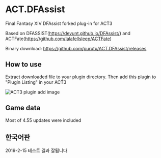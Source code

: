 # ACT.DFAssist

Final Fantasy XIV DFAssist forked plug-in for ACT3

Based on DFASSIST(https://devunt.github.io/DFAssist/) and ACTFate(https://github.com/lalafellsleep/ACTFate)

Binary download: https://github.com/purutu/ACT.DFAssist/releases


## How to use
Extract downloaded file to your plugin directory. Then add this plugin to "Plugin Listing" in your ACT3

![ACT3 plugin add image](https://user-images.githubusercontent.com/47320226/52210588-db581b00-28ca-11e9-8c60-4d4d1fc21fa4.png)



## Game data
Most of 4.55 updates were included



## 한국어판
2019-2-15 테스트 결과 잘됩니다
